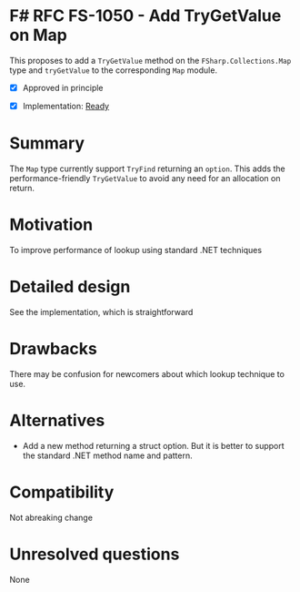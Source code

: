 # F# RFC FS-1050 - Add TryGetValue on Map

This proposes to add a `TryGetValue` method on the `FSharp.Collections.Map` type and `tryGetValue` to the corresponding `Map` module.

* [x] Approved in principle
* [x] Implementation: [Ready](https://github.com/Microsoft/visualfsharp/pull/4827)


# Summary
[summary]: #summary

The `Map` type currently support `TryFind` returning an `option`.  This adds the performance-friendly `TryGetValue` to avoid any need for an allocation on return.


# Motivation
[motivation]: #motivation

To improve performance of lookup using standard .NET techniques

# Detailed design
[design]: #detailed-design

See the implementation, which is straightforward

# Drawbacks
[drawbacks]: #drawbacks

There may be confusion  for newcomers about which lookup technique to use.

# Alternatives
[alternatives]: #alternatives

* Add a new method returning a struct option.  But it is better to support the standard .NET method name and pattern.

# Compatibility
[compatibility]: #compatibility

Not abreaking change

# Unresolved questions
[unresolved]: #unresolved-questions

None

